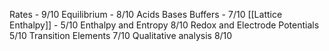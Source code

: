 Rates - 9/10
Equilibrium - 8/10
Acids Bases Buffers - 7/10
[[Lattice Enthalpy]] - 5/10
Enthalpy and Entropy 8/10
Redox and Electrode Potentials 5/10
Transition Elements 7/10
Qualitative analysis 8/10